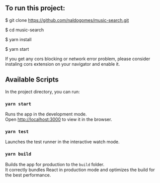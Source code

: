 ## To run this project:

$ git clone https://github.com/naldogomes/music-search.git

$ cd music-search

$ yarn install

$ yarn start

If you get any cors blocking or network error problem, please consider instaling cors extension on your navigator and enable it.

## Available Scripts

In the project directory, you can run:

### `yarn start`

Runs the app in the development mode.<br />
Open [http://localhost:3000](http://localhost:3000) to view it in the browser.

### `yarn test`

Launches the test runner in the interactive watch mode.<br />

### `yarn build`

Builds the app for production to the `build` folder.<br />
It correctly bundles React in production mode and optimizes the build for the best performance.